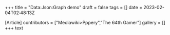 +++
title = "Data:Json:Graph demo"
draft = false
tags = []
date = 2023-02-04T02:48:13Z

[Article]
contributors = ["Mediawiki>Pppery","The 64th Gamer"]
gallery = []
+++
text